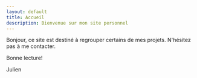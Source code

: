 ```yaml
---
layout: default
title: Accueil
description: Bienvenue sur mon site personnel
---
```

Bonjour,
ce site est destiné à regrouper certains de mes projets. N'hésitez pas à me contacter. 



Bonne lecture!

Julien
